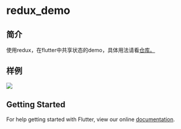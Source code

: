 # redux_demo

## 简介
使用redux，在flutter中共享状态的demo，具体用法请看[仓库。](https://pub.dartlang.org/packages/flutter_redux)

## 样例
![](https://user-gold-cdn.xitu.io/2018/9/22/165ffbe1bc655461?w=362&h=641&f=gif&s=280247)

## Getting Started

For help getting started with Flutter, view our online
[documentation](https://flutter.io/).
